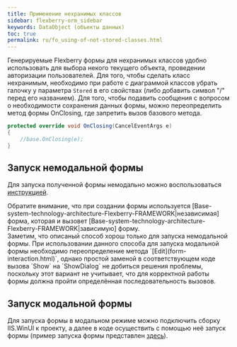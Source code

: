 ```yaml
---
title: Применение нехранимых классов
sidebar: flexberry-orm_sidebar
keywords: DataObject (объекты данных)
toc: true
permalink: ru/fo_using-of-not-stored-classes.html
---
```


Генерируемые Flexberry формы для нехранимых классов удобно использовать для выбора некого текущего объекта, проведении авторизации пользователей.
Для того, чтобы сделать класс нехранимым, необходимо при работе с диаграммой классов убрать галочку у параметра `Stored` в его свойствах (либо добавить символ "/" перед его названием).
Для того, чтобы подавить сообщения с вопросом о необходимости сохранения данных формы, можно переопределить метод формы OnClosing, где запретить вызов базового метода.

```csharp
protected override void OnClosing(CancelEventArgs e)
{
	//base.OnClosing(e);
}
```
## Запуск немодальной формы

Для запуска полученной формы немодально можно воспользоваться [инструкцией](prinuditelnyi-vyzov-formy-redaktirovaniya.html).

<div markdown="span" class="note"><i class="note"></i>Обратите внимание, что при создании формы используется [Base-system-technology-architecture-Flexberry-FRAMEWORK|независимая] форма, которая и вызовет [Base-system-technology-architecture-Flexberry-FRAMEWORK|зависимую] форму.</div>

<div markdown="span" class="note"><i class="note"></i>Заметим, что описаный способ хорош только для запуска немодальной формы. При использовании данного способа для запуска модальной формы необходимо переопределение метода `[Edit](form-interaction.html)`, однако простой заменой в соответствующем коде вызова `Show` на `ShowDialog` не добиться решения проблемы, поскольку этот вариант не учитывает, что для корректной работы формы должна пройти определённая последовательность вызовов.</div>

## Запуск модальной формы

Для запуска формы в модальном режиме можно подключить сборку IIS.WinUI к проекту, а далее в коде осуществить с помощью неё запуск формы (пример запуска формы представлен [здесь](fo_define-default-object.html)).
